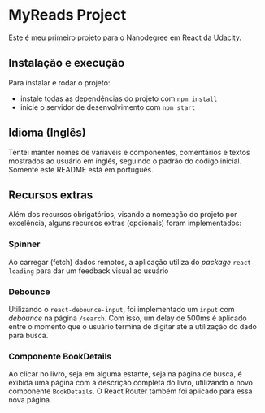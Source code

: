 # MyReads Project

Este é meu primeiro projeto para o Nanodegree em React da Udacity.

## Instalação e execução

Para instalar e rodar o projeto:

* instale todas as dependências do projeto com `npm install`
* inicie o servidor de desenvolvimento com `npm start`

## Idioma (Inglês)

Tentei manter nomes de variáveis e componentes, comentários e textos mostrados ao usuário em inglês, seguindo o padrão do código inicial. Somente este README está em português.

## Recursos extras

Além dos recursos obrigatórios, visando a nomeação do projeto por excelência, alguns recursos extras (opcionais) foram implementados:

### Spinner

Ao carregar (fetch) dados remotos, a aplicação utiliza do _package_ `react-loading` para dar um feedback visual ao usuário

### Debounce

Utilizando o `react-debounce-input`, foi implementado um `input` com _debounce_ na página `/search`. Com isso, um delay de 500ms é aplicado entre o momento que o usuário termina de digitar até a utilização do dado para busca.

### Componente BookDetails

Ao clicar no livro, seja em alguma estante, seja na página de busca, é exibida uma página com a descrição completa do livro, utilizando o novo componente `BookDetails`. O React Router também foi aplicado para essa nova página.